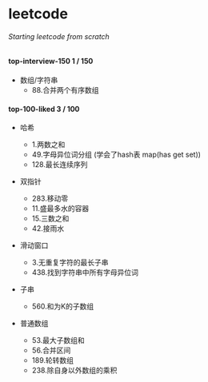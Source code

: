 # leetcode
###### Starting leetcode from scratch

#### top-interview-150 1 / 150

- 数组/字符串
  - 88.合并两个有序数组

#### top-100-liked 3 / 100

- 哈希
  - 1.两数之和
  - 49.字母异位词分组 (学会了hash表 map(has get set))
  - 128.最长连续序列

- 双指针
  - 283.移动零
  - 11.盛最多水的容器
  - 15.三数之和
  - 42.接雨水

- 滑动窗口
  - 3.无重复字符的最长子串
  - 438.找到字符串中所有字母异位词

- 子串
  - 560.和为K的子数组

- 普通数组
  - 53.最大子数组和
  - 56.合并区间
  - 189.轮转数组
  - 238.除自身以外数组的乘积